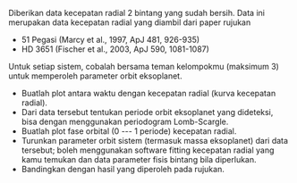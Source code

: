 Diberikan data kecepatan radial 2 bintang yang sudah bersih. Data ini merupakan data kecepatan radial yang diambil dari paper rujukan
+ 51 Pegasi (Marcy et al., 1997, ApJ 481, 926-935)
+ HD 3651 (Fischer et al., 2003, ApJ 590, 1081-1087)

Untuk setiap sistem, cobalah bersama teman kelompokmu (maksimum 3) untuk memperoleh parameter orbit eksoplanet.
+ Buatlah plot antara waktu dengan kecepatan radial (kurva kecepatan radial).
+ Dari data tersebut tentukan periode orbit eksoplanet yang dideteksi, bisa dengan menggunakan periodogram Lomb-Scargle.
+ Buatlah plot fase orbital (0 \--- 1 periode) kecepatan radial.
+ Turunkan parameter orbit sistem (termasuk massa eksoplanet) dari data tersebut; boleh menggunakan software fitting kecepatan radial yang kamu temukan dan data parameter fisis bintang bila diperlukan.
+ Bandingkan dengan hasil yang diperoleh pada rujukan.
